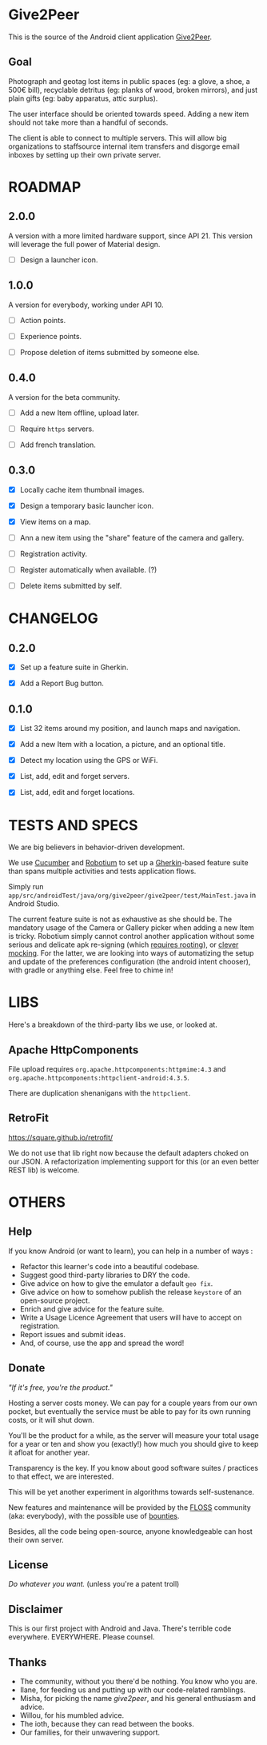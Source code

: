 Give2Peer
=========

This is the source of the Android client application [Give2Peer](http://give2peer.org).


Goal
----

Photograph and geotag lost items in public spaces (eg: a glove, a shoe, a 500€ bill), recyclable
detritus (eg: planks of wood, broken mirrors), and just plain gifts (eg: baby apparatus, attic
surplus).

The user interface should be oriented towards speed. Adding a new item should not take more than a
handful of seconds.

The client is able to connect to multiple servers.
This will allow big organizations to staffsource internal item transfers and disgorge email inboxes
by setting up their own private server.



ROADMAP
=======

2.0.0
-----

A version with a more limited hardware support, since API 21.
This version will leverage the full power of Material design.

- [ ] Design a launcher icon.


1.0.0
-----

A version for everybody, working under API 10.

- [ ] Action points.
- [ ] Experience points.
- [ ] Propose deletion of items submitted by someone else.


0.4.0
-----

A version for the beta community.

- [ ] Add a new Item offline, upload later.
- [ ] Require `https` servers.
- [ ] Add french translation.


0.3.0
-----

- [x] Locally cache item thumbnail images.
- [x] Design a temporary basic launcher icon.
- [x] View items on a map.
- [ ] Ann a new item using the "share" feature of the camera and gallery.
- [ ] Registration activity.
- [ ] Register automatically when available. (?)
- [ ] Delete items submitted by self.



CHANGELOG
=========

0.2.0
-----

- [x] Set up a feature suite in Gherkin.
- [x] Add a Report Bug button.


0.1.0
-----

- [x] List 32 items around my position, and launch maps and navigation.
- [x] Add a new Item with a location, a picture, and an optional title.
- [x] Detect my location using the GPS or WiFi.
- [x] List, add, edit and forget servers.
- [x] List, add, edit and forget locations.



TESTS AND SPECS
===============

We are big believers in behavior-driven development.

We use [Cucumber] and [Robotium] to set up a [Gherkin]-based feature suite than spans multiple
activities and tests application flows.

Simply run `app/src/androidTest/java/org/give2peer/give2peer/test/MainTest.java` in Android Studio.

The current feature suite is not as exhaustive as she should be.
The mandatory usage of the Camera or Gallery picker when adding a new Item is tricky.
Robotium simply cannot control another application without some serious and delicate apk re-signing
(which [requires rooting](https://code.google.com/p/robotium/wiki/RobotiumForPreInstalledApps)), or
[clever mocking](https://github.com/bryanl/FakeCamera).
For the latter, we are looking into ways of automatizing the setup and update of the preferences
configuration (the android intent chooser), with gradle or anything else. Feel free to chime in!


[Cucumber]: https://cucumber.io
[Robotium]: https://robotium.org
[Gherkin]:  https://github.com/cucumber/cucumber/wiki/Gherkin



LIBS
====

Here's a breakdown of the third-party libs we use, or looked at.


Apache HttpComponents
---------------------

File upload requires `org.apache.httpcomponents:httpmime:4.3`
and `org.apache.httpcomponents:httpclient-android:4.3.5`.

There are duplication shenanigans with the `httpclient`.


RetroFit
--------

https://square.github.io/retrofit/

We do not use that lib right now because the default adapters choked on our JSON.
A refactorization implementing support for this (or an even better REST lib) is welcome.



OTHERS
======


Help
----

If you know Android (or want to learn), you can help in a number of ways :

- Refactor this learner's code into a beautiful codebase.
- Suggest good third-party libraries to DRY the code.
- Give advice on how to give the emulator a default `geo fix`.
- Give advice on how to somehow publish the release `keystore` of an open-source project.
- Enrich and give advice for the feature suite.
- Write a Usage Licence Agreement that users will have to accept on registration.
- Report issues and submit ideas.
- And, of course, use the app and spread the word!


Donate
------

_"If it's free, you're the product."_

Hosting a server costs money. We can pay for a couple years from our own pocket, but eventually the
service must be able to pay for its own running costs, or it will shut down.

You'll be the product for a while, as the server will measure your total usage for a year or ten
and show you (exactly!) how much you should give to keep it afloat for another year.

Transparency is the key. If you know about good software suites / practices to that effect, we are
interested.

This will be yet another experiment in algorithms towards self-sustenance.

New features and maintenance will be provided by the
[FLOSS](http://en.wikipedia.org/wiki/Free_and_open-source_software#FLOSS) community
(aka: everybody), with the possible use of [bounties](https://www.bountysource.com).

Besides, all the code being open-source, anyone knowledgeable can host their own server.


License
-------

_Do whatever you want._ (unless you're a patent troll)


Disclaimer
----------

This is our first project with Android and Java.
There's terrible code everywhere. EVERYWHERE.
Please counsel.


Thanks
------

- The community, without you there'd be nothing. You know who you are.
- Ilane, for feeding us and putting up with our code-related ramblings.
- Misha, for picking the name _give2peer_, and his general enthusiasm and advice.
- Willou, for his mumbled advice.
- The ioth, because they can read between the books.
- Our families, for their unwavering support.